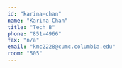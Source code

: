 ```yaml
---
id: "karina-chan"
name: "Karina Chan"
title: "Tech B"
phone: "851-4966"
fax: "n/a"
email: "kmc2228@cumc.columbia.edu"
room: "505"
---
```


